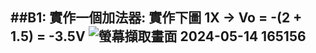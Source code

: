 ##B1: 實作一個加法器: 實作下圖
1X → Vo = -(2 + 1.5) = -3.5V
![螢幕擷取畫面 2024-05-14 165156](https://github.com/PHUANYU/EC2024/assets/162283667/cee2aa7c-cc1b-4f71-ace7-aa73df4522e1)
--
